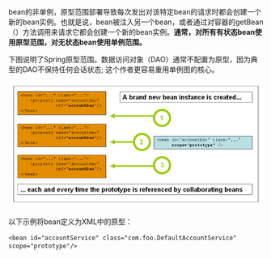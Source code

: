 bean的非单例，原型范围部署导致每次发出对该特定bean的请求时都会创建一个新的bean实例。也就是说，bean被注入另一个bean，或者通过对容器的getBean（）方法调用来请求它都会创建一个新的bean实例。**通常，对所有有状态bean使用原型范围，对无状态bean使用单例范围。**

下图说明了Spring原型范围。数据访问对象（DAO）通常不配置为原型，因为典型的DAO不保持任何会话状态; 这个作者更容易重用单例图的核心。

![](/assets/prototype.png)

以下示例将bean定义为XML中的原型：

```
<bean id="accountService" class="com.foo.DefaultAccountService" scope="prototype"/>
```



